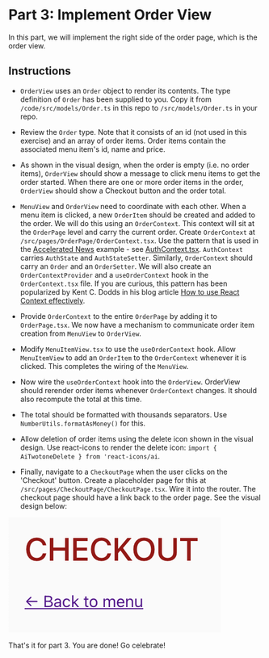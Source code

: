 # Part 3: Implement Order View

In this part, we will implement the right side of the order page, which is the
order view.

## Instructions

- `OrderView` uses an `Order` object to render its contents. The type definition
  of `Order` has been supplied to you. Copy it from `/code/src/models/Order.ts`
  in this repo to `/src/models/Order.ts` in your repo.

- Review the `Order` type. Note that it consists of an id (not used in this
  exercise) and an array of order items. Order items contain the associated menu
  item's id, name and price.

- As shown in the visual design, when the order is empty (i.e. no order items),
  `OrderView` should show a message to click menu items to get the order
  started. When there are one or more order items in the order, `OrderView`
  should show a Checkout button and the order total.

- `MenuView` and `OrderView` need to coordinate with each other. When a menu
  item is clicked, a new `OrderItem` should be created and added to the order.
  We will do this using an `OrderContext`. This context will sit at the
  `OrderPage` level and carry the current order. Create `OrderContext` at
  `/src/pages/OrderPage/OrderContext.tsx`. Use the pattern that is used in the
  [Accelerated News](https://github.com/PublicisSapient/accelerated-news)
  example - see
  [AuthContext.tsx](https://github.com/PublicisSapient/accelerated-news/blob/main/src/contexts/AuthContext/AuthContext.tsx).
  `AuthContext` carries `AuthState` and `AuthStateSetter`. Similarly,
  `OrderContext` should carry an `Order` and an `OrderSetter`. We will also
  create an `OrderContextProvider` and a `useOrderContext` hook in the
  `OrderContext.tsx` file. If you are curious, this pattern has been popularized
  by Kent C. Dodds in his blog article
  [How to use React Context effectively](https://kentcdodds.com/blog/how-to-use-react-context-effectively).

- Provide `OrderContext` to the entire `OrderPage` by adding it to
  `OrderPage.tsx`. We now have a mechanism to communicate order item creation
  from `MenuView` to `OrderView`.

- Modify `MenuItemView.tsx` to use the `useOrderContext` hook. Allow
  `MenuItemView` to add an `OrderItem` to the `OrderContext` whenever it is
  clicked. This completes the wiring of the `MenuView`.

- Now wire the `useOrderContext` hook into the `OrderView`. OrderView should
  rerender order items whenever `OrderContext` changes. It should also recompute
  the total at this time.

- The total should be formatted with thousands separators. Use
  `NumberUtils.formatAsMoney()` for this.

- Allow deletion of order items using the delete icon shown in the visual
  design. Use react-icons to render the delete icon:
  `import { AiTwotoneDelete } from 'react-icons/ai`.

- Finally, navigate to a `CheckoutPage` when the user clicks on the 'Checkout'
  button. Create a placeholder page for this at
  `/src/pages/CheckoutPage/CheckoutPage.tsx`. Wire it into the router. The
  checkout page should have a link back to the order page. See the visual design
  below:

![Checkout page](/assets/checkout-page.png)

That's it for part 3. You are done! Go celebrate!
